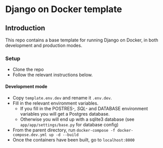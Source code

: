# Django on Docker template

## Introduction

This repo contains a base template for running Django on Docker, in both development and production modes.

### Setup

* Clone the repo
* Follow the relevant instructions below.

#### Development mode

* Copy `template.env.dev` and rename it `.env.dev`.
* Fill in the relevant environment variables.
  * If you fill in the POSTRES-*, SQL-* and DATABASE environment variables you will get a Postgres database.
  * Otherwise you will end up with a sqlite3 database (see `app/app/settings/base.py` for database config)
* From the parent directory, run `docker-compose -f docker-compose.dev.yml up -d --build`
* Once the containers have been built, go to `localhost:8000`

